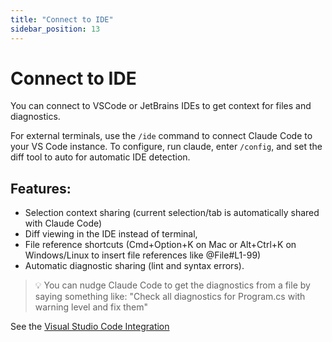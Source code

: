 ```yaml
---
title: "Connect to IDE"
sidebar_position: 13
---
```


# Connect to IDE

You can connect to VSCode or JetBrains IDEs to get context for files and diagnostics.

For external terminals, use the `/ide` command to connect Claude Code to your VS Code instance. To configure, run claude, enter `/config`, and set the diff tool to auto for automatic IDE detection.

## Features:

* Selection context sharing (current selection/tab is automatically shared with Claude Code)
* Diff viewing in the IDE instead of terminal, 
* File reference shortcuts (Cmd+Option+K on Mac or Alt+Ctrl+K on Windows/Linux to insert file references like @File#L1-99)
* Automatic diagnostic sharing (lint and syntax errors).

> 💡 You can nudge Claude Code to get the diagnostics from a file by saying something like: "Check all diagnostics for Program.cs with warning level and fix them"

See the [Visual Studio Code Integration](https://docs.claude.com/en/docs/claude-code/vs-code)
